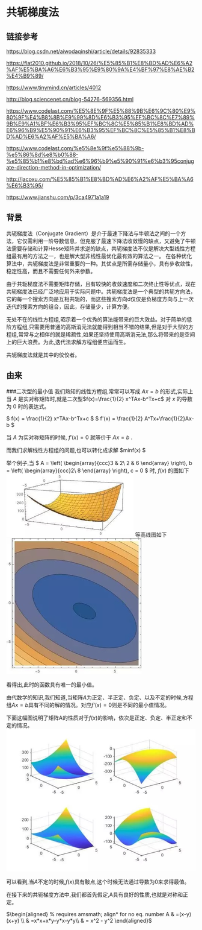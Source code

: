# 共轭梯度法
## 链接参考
https://blog.csdn.net/aiwodaqinshi/article/details/92835333

https://flat2010.github.io/2018/10/26/%E5%85%B1%E8%BD%AD%E6%A2%AF%E5%BA%A6%E6%B3%95%E9%80%9A%E4%BF%97%E8%AE%B2%E4%B9%89/

https://www.tinymind.cn/articles/4012

http://blog.sciencenet.cn/blog-54276-569356.html

https://www.codelast.com/%E5%8E%9F%E5%88%9B%E6%9C%80%E9%80%9F%E4%B8%8B%E9%99%8D%E6%B3%95%EF%BC%8C%E7%89%9B%E9%A1%BF%E6%B3%95%EF%BC%8C%E5%85%B1%E8%BD%AD%E6%96%B9%E5%90%91%E6%B3%95%EF%BC%8C%E5%85%B1%E8%BD%AD%E6%A2%AF%E5%BA%A6/

https://www.codelast.com/%e5%8e%9f%e5%88%9b-%e5%86%8d%e8%b0%88-%e5%85%b1%e8%bd%ad%e6%96%b9%e5%90%91%e6%b3%95conjugate-direction-method-in-optimization/

http://jacoxu.com/%E5%85%B1%E8%BD%AD%E6%A2%AF%E5%BA%A6%E6%B3%95/

https://www.jianshu.com/p/3ca4971a1a19

## 背景
共轭梯度法（Conjugate Gradient）是介于最速下降法与牛顿法之间的一个方法，它仅需利用一阶导数信息，但克服了最速下降法收敛慢的缺点，又避免了牛顿法需要存储和计算Hesse矩阵并求逆的缺点，共轭梯度法不仅是解决大型线性方程组最有用的方法之一，也是解大型非线性最优化最有效的算法之一。 在各种优化算法中，共轭梯度法是非常重要的一种。其优点是所需存储量小，具有步收敛性，稳定性高，而且不需要任何外来参数。

由于共轭梯度法不需要矩阵存储，且有较快的收敛速度和二次终止性等优点，现在共轭梯度法已经广泛地应用于实际问题中。共轭梯度法是一个典型的共轭方向法，它的每一个搜索方向是互相共轭的，而这些搜索方向d仅仅是负梯度方向与上一次迭代的搜索方向的组合，因此，存储量少，计算方便。

无处不在的线性方程组,昭示着一个优秀的算法能带来的巨大效益。对于简单的低阶方程组,只需要用普通的高斯消元法就能得到相当不错的结果,但是对于大型的方程组,常常与之相伴的就是稀疏性,如果还坚持使用高斯消元法,那么将带来的是空间上的巨大浪费。为此,迭代法求解方程组便应运而生。

共轭梯度法就是其中的佼佼者。


## 由来
###二次型的最小值
我们熟知的线性方程组,常常可以写成 $Ax=b$ 的形式,实际上当 $A$ 是实对称矩阵时,就是二次型$f(x)=\frac{1}{2} x^TAx-b^Tx+c$ 对 $x$ 的导数为 0 时的表达式。

$ f(x)  = \frac{1}{2} x^TAx-b^Tx+c $
$ f'(x) = \frac{1}{2} A^Tx+\frac{1}{2}Ax-b $

当 $A$ ​为实对称矩阵的时候, $f'(x)=0$ ​就等价于 $Ax=b$ ​.

而我们求解线性方程组的问题,也可以转化成求解 $minf(x) $

举个例子,当
$ 
A = \left( \begin{array}{ccc}3 & 2\\
     2 & 6 \end{array} \right),
b = \left( \begin{array}{ccc}2\\
     8 \end{array} \right),
c = 0
$
时, $f(x)$ ​的图如下
![](media/15713789316515/15714917516775.jpg)
等高线图如下
![](media/15713789316515/15714917699298.jpg)

看得出,此时的函数具有唯一的最小值。

由代数学的知识,我们知道,当矩阵$A​$为正定、半正定、负定、以及不定的时候,方程组$Ax=b$​具有不同的解的情况。对应$f‘(x)=0$​则是不同的最小值情况。

下面这幅图说明了矩阵A的性质对于$f(x)$的影响，依次是正定、负定、半正定和不定的情况。
![](media/15713789316515/15714918029236.jpg)

可以看到,当$A$不定的时候,$f(x)$具有鞍点,这个时候无法通过导数为0来求得最值。

在接下来的共轭梯度方法中,我们都首先假定,A具有良好的性质,也就是对称和正定。

$\begin{aligned} % requires amsmath; align* for no eq. number
A & =(x-y)(x+y) \\
   & =x*x+x*y-y*x-y*y\\
   & = x^2 - y^2
\end{aligned}$

